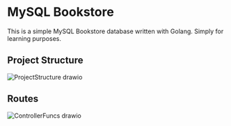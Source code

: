 # MySQL Bookstore
This is a simple MySQL Bookstore database written with Golang. Simply for learning purposes.
## Project Structure
![ProjectStructure drawio](https://user-images.githubusercontent.com/66916746/185013803-2ebfdc0e-f27a-4a70-b5bc-0d961e43c78b.svg)

## Routes
![ControllerFuncs drawio](https://user-images.githubusercontent.com/66916746/185017848-c8606010-3053-402d-bbbc-2817c413f59b.svg)
